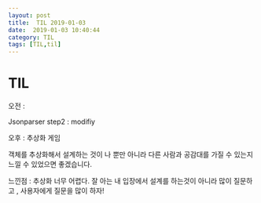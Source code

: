 ```yaml
---
layout: post
title:  TIL 2019-01-03
date:  2019-01-03 10:40:44
category: TIL
tags: [TIL,til]
---
```


# TIL

오전 : 

 Jsonparser step2 : modifiy



오후 : 추상화 게임

객체를 추상화해서 설계하는 것이 나 뿐만 아니라 다른 사람과 공감대를 가질 수 있는지 느낄 수 있었으면 좋겠습니다.

느낀점 : 추상화 너무 어렵다. 잘 아는 내 입장에서 설계를 하는것이 아니라 많이 질문하고 , 사용자에게 질문을 많이 하자!